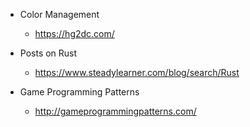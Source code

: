 * Color Management
  * https://hg2dc.com/

* Posts on Rust
  * https://www.steadylearner.com/blog/search/Rust

* Game Programming Patterns
  * http://gameprogrammingpatterns.com/
